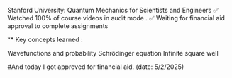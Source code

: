 Stanford University: Quantum Mechanics for Scientists and Engineers
✅ Watched 100% of course videos in audit mode .
✅ Waiting for financial aid approval to complete assignments

** Key concepts learned :

Wavefunctions and probability
Schrödinger equation
Infinite square well


 #And today I got approved for financial aid. (date: 5/2/2025)
